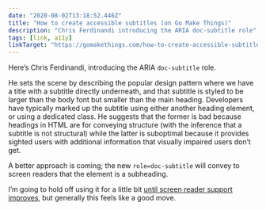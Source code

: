 ```yaml
---
date: "2020-08-02T13:18:52.446Z"
title: "How to create accessible subtitles (on Go Make Things)"
description: "Chris Ferdinandi introducing the ARIA doc-subtitle role"
tags: [link, a11y]
linkTarget: "https://gomakethings.com/how-to-create-accessible-subtitles/"
---
```

Here’s Chris Ferdinandi, introducing the ARIA <code>doc-subtitle</code> role.

He sets the scene by describing the popular design pattern where we have a title with a subtitle directly underneath, and that subtitle is styled to be larger than the body font but smaller than the main heading. Developers have typically marked up the subtitle using either another heading element, or using a dedicated class. He suggests that the former is bad because headings in HTML are for conveying structure (with the inference that a subtitle is not structural) while the latter is suboptimal because it provides sighted users with additional information that visually impaired users don’t get.

A better approach is coming; the new `role=doc-subtitle` will convey to screen readers that the element is a subheading.

I’m going to hold off using it for a little bit [until screen reader support improves](https://twitter.com/stevefaulkner/status/1286367526105026560), but generally this feels like a good move.
